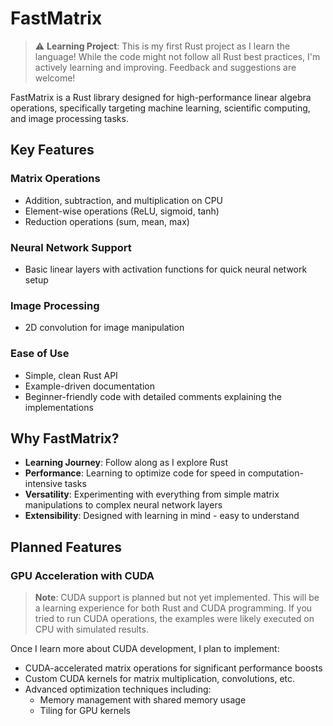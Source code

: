 # FastMatrix

> ⚠️ **Learning Project**: This is my first Rust project as I learn the language! While the code might not follow all Rust best practices, I'm actively learning and improving. Feedback and suggestions are welcome!

FastMatrix is a Rust library designed for high-performance linear algebra operations, specifically targeting machine learning, scientific computing, and image processing tasks.

## Key Features

### Matrix Operations
- Addition, subtraction, and multiplication on CPU
- Element-wise operations (ReLU, sigmoid, tanh)
- Reduction operations (sum, mean, max)

### Neural Network Support
- Basic linear layers with activation functions for quick neural network setup

### Image Processing
- 2D convolution for image manipulation

### Ease of Use
- Simple, clean Rust API
- Example-driven documentation
- Beginner-friendly code with detailed comments explaining the implementations

## Why FastMatrix?

- **Learning Journey**: Follow along as I explore Rust
- **Performance**: Learning to optimize code for speed in computation-intensive tasks
- **Versatility**: Experimenting with everything from simple matrix manipulations to complex neural network layers
- **Extensibility**: Designed with learning in mind - easy to understand

## Planned Features

### GPU Acceleration with CUDA
> **Note**: CUDA support is planned but not yet implemented. This will be a learning experience for both Rust and CUDA programming. If you tried to run CUDA operations, the examples were likely executed on CPU with simulated results.

Once I learn more about CUDA development, I plan to implement:
- CUDA-accelerated matrix operations for significant performance boosts
- Custom CUDA kernels for matrix multiplication, convolutions, etc.
- Advanced optimization techniques including:
  - Memory management with shared memory usage
  - Tiling for GPU kernels
